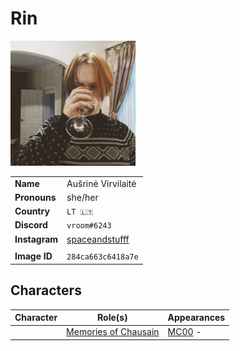 # Rin

<img src="https://raw.githubusercontent.com/jesskelsall/astarus-images/main/players/284ca663c6418a7e.png" height="200" />

|||
| --- | --- |
| **Name** | Aušrinė Virvilaitė | player.3
| **Pronouns** | she/her |
| **Country** | `LT 🇱🇹` |
| **Discord** | `vroom#6243` |
| **Instagram** | [spaceandstufff](https://www.instagram.com/spaceandstufff/) |
||
| **Image ID** | `284ca663c6418a7e` |

## Characters

| Character | Role(s) | Appearances |
| --- | --- | --- |
| | [Memories of Chausain](../campaigns/C3-memories-of-chausain.md) | [MC00](../sessions/completed/MC00.md) - |
